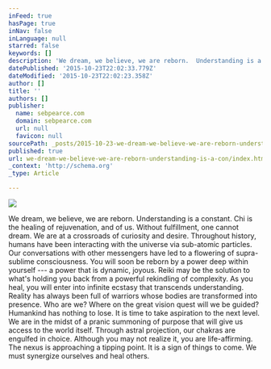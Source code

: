 ```yaml
---
inFeed: true
hasPage: true
inNav: false
inLanguage: null
starred: false
keywords: []
description: 'We dream, we believe, we are reborn.  Understanding is a constant. Chi is the healing of rejuvenation, and of us.  Without fulfillment, one cannot dream.  We ar'
datePublished: '2015-10-23T22:02:33.779Z'
dateModified: '2015-10-23T22:02:23.358Z'
author: []
title: ''
authors: []
publisher:
  name: sebpearce.com
  domain: sebpearce.com
  url: null
  favicon: null
sourcePath: _posts/2015-10-23-we-dream-we-believe-we-are-reborn-understanding-is-a-con.md
published: true
url: we-dream-we-believe-we-are-reborn-understanding-is-a-con/index.html
_context: 'http://schema.org'
_type: Article

---
```

![](https://the-grid-user-content.s3-us-west-2.amazonaws.com/81b4d066-110b-4180-beb3-76b1dcd485ed.jpg)

We dream, we believe, we are reborn. Understanding is a constant. Chi is the healing of rejuvenation, and of us. Without fulfillment, one cannot dream. We are at a crossroads of curiosity and desire. Throughout history, humans have been interacting with the universe via sub-atomic particles. Our conversations with other messengers have led to a flowering of supra-sublime consciousness. You will soon be reborn by a power deep within yourself --- a power that is dynamic, joyous. Reiki may be the solution to what's holding you back from a powerful rekindling of complexity. As you heal, you will enter into infinite ecstasy that transcends understanding. Reality has always been full of warriors whose bodies are transformed into presence. Who are we? Where on the great vision quest will we be guided? Humankind has nothing to lose. It is time to take aspiration to the next level. We are in the midst of a pranic summoning of purpose that will give us access to the world itself. Through astral projection, our chakras are engulfed in choice. Although you may not realize it, you are life-affirming. The nexus is approaching a tipping point. It is a sign of things to come. We must synergize ourselves and heal others.